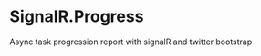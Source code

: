 SignalR.Progress
================

Async task progression report with signalR and twitter bootstrap

